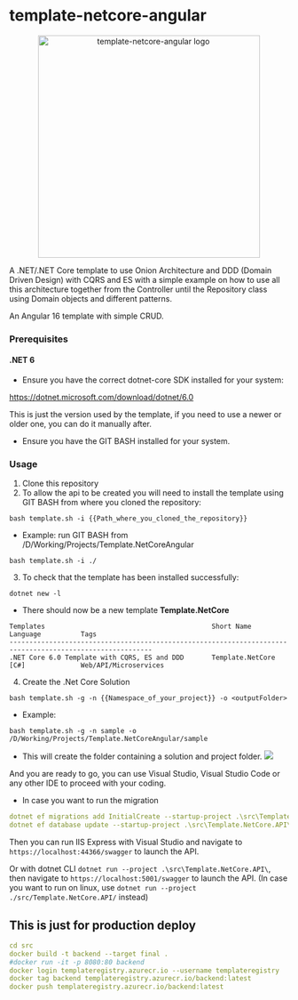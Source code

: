 ﻿# template-netcore-angular

<p align="center">
  <img src="images/logo.jpg" alt="template-netcore-angular logo" width="400"/>
</p>

A .NET/.NET Core template to use Onion Architecture and DDD (Domain Driven Design) with CQRS and ES with a simple example on how to use all this architecture together from the Controller until the Repository class using Domain objects and different patterns.

An Angular 16 template with simple CRUD.

### Prerequisites

#### .NET 6

- Ensure you have the correct dotnet-core SDK installed for your system:

https://dotnet.microsoft.com/download/dotnet/6.0

This is just the version used by the template, if you need to use a newer or older one, you can do it manually after.

- Ensure you have the GIT BASH installed for your system.

### Usage

1. Clone this repository
2. To allow the api to be created you will need to install the template using GIT BASH from where you cloned the repository:

```
bash template.sh -i {{Path_where_you_cloned_the_repository}}
```

- Example: run GIT BASH from /D/Working/Projects/Template.NetCoreAngular

```
bash template.sh -i ./
```

3. To check that the template has been installed successfully:

```
dotnet new -l
```

- There should now be a new template **Template.NetCore**

```
Templates                                          Short Name                 Language          Tags
----------------------------------------------------------------------------------------------------------
.NET Core 6.0 Template with CQRS, ES and DDD       Template.NetCore      [C#]              Web/API/Microservices
```

4. Create the .Net Core Solution

```
bash template.sh -g -n {{Namespace_of_your_project}} -o <outputFolder>
```

- Example:

```
bash template.sh -g -n sample -o /D/Working/Projects/Template.NetCoreAngular/sample
```

- This will create the folder containing a solution and project folder.
  ![](images/installation.jpg)

And you are ready to go, you can use Visual Studio, Visual Studio Code or any other IDE to proceed with your coding.

- In case you want to run the migration
```yml
dotnet ef migrations add InitialCreate --startup-project .\src\Template.NetCore.API\ --project .\src\Template.NetCore.Infrastructure\
dotnet ef database update --startup-project .\src\Template.NetCore.API\ --project .\src\Template.NetCore.Infrastructure\
```

Then you can run IIS Express with Visual Studio and navigate to `https://localhost:44366/swagger` to launch the API.

Or with dotnet CLI `dotnet run --project .\src\Template.NetCore.API\`, then navigate to `https://localhost:5001/swagger` to launch the API.
(In case you want to run on linux, use `dotnet run --project ./src/Template.NetCore.API/` instead)

## This is just for production deploy
```yml
cd src
docker build -t backend --target final .
#docker run -it -p 8080:80 backend
docker login templateregistry.azurecr.io --username templateregistry
docker tag backend templateregistry.azurecr.io/backend:latest
docker push templateregistry.azurecr.io/backend:latest
```
